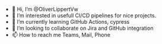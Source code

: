 - 👋 Hi, I’m @OliverLippertVw
- 👀 I’m interested in usefull CI/CD pipelines for nice projects.
- 🌱 I’m currently learning GitHub Actions, cypress
- 💞️ I’m looking to collaborate on Jira and GitHub integration
- 📫 How to reach me Teams, Mail, Phone

<!---
OliverLippertVw/OliverLippertVw is a ✨ special ✨ repository because its `README.md` (this file) appears on your GitHub profile.
You can click the Preview link to take a look at your changes.
--->

